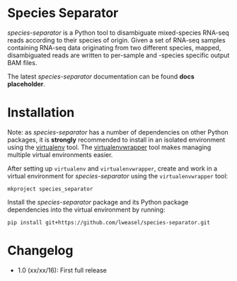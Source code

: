 Species Separator
=================

*species-separator* is a Python tool to disambiguate mixed-species RNA-seq reads according to their species of origin. Given a set of RNA-seq samples containing RNA-seq data originating from two different species, mapped, disambiguated reads are written to per-sample and -species specific output BAM files.

The latest *species-separator* documentation can be found **docs placeholder**.

Installation
============

Note: as *species-separator* has a number of dependencies on other Python packages, it is **strongly** recommended to install in an isolated environment using the [virtualenv](http://virtualenv.readthedocs.org/en/latest/index.html>) tool. The [virtualenvwrapper](http://virtualenvwrapper.readthedocs.org/en/latest/install.html>) tool makes managing multiple virtual environments easier.

After setting up ``virtualenv`` and ``virtualenvwrapper``, create and work in a virtual environment for *species-separator* using the ``virtualenvwrapper`` tool:

```
mkproject species_separator
```

Install the *species-separator* package and its Python package dependencies into the virtual environment by running:

```
pip install git+https://github.com/lweasel/species-separator.git
```

Changelog
=========

* 1.0 (xx/xx/16): First full release
